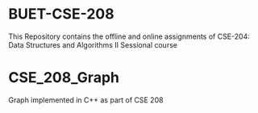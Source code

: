 # BUET-CSE-208
This Repository contains the offline and online assignments of CSE-204: Data Structures and Algorithms II Sessional course

# CSE_208_Graph
Graph implemented in C++ as part of CSE 208
